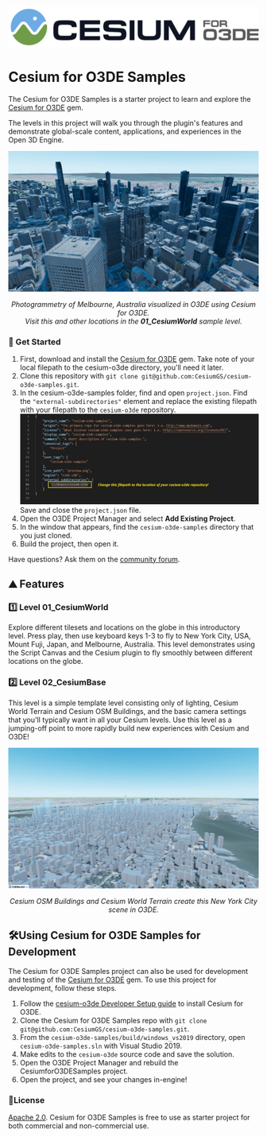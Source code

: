 ![Cesium for O3DE Logo](Images/Cesium_for_O3DE_dark_color.png)

# Cesium for O3DE Samples

The Cesium for O3DE Samples is a starter project to learn and explore the [Cesium for O3DE](https://github.com/CesiumGS/cesium-o3de) gem.

The levels in this project will walk you through the plugin's features and demonstrate global-scale content, applications, and experiences in the Open 3D Engine.

![Photogrammetry of Melbourne, Australia visualized in O3DE using Cesium for O3DE.](Images/Scene_Melbourne.png)
*<p align="center">Photogrammetry of Melbourne, Australia visualized in O3DE using Cesium for O3DE.<br>Visit this and other locations in the <b>01_CesiumWorld</b> sample level.</p>*

### :rocket: Get Started

1. First, download and install the [Cesium for O3DE](https://github.com/CesiumGS/cesium-o3de) gem. Take note of your local filepath to the cesium-o3de directory, you'll need it later.
2. Clone this repository with `git clone git@github.com:CesiumGS/cesium-o3de-samples.git`.
3. In the cesium-o3de-samples folder, find and open `project.json`.  Find the `"external-subdirectories"` element and replace the existing filepath with your filepath to the `cesium-o3de` repository.
![Filepath to change](Images/project.json-filepath.jpg)
Save and close the `project.json` file.
4. Open the O3DE Project Manager and select **Add Existing Project**. 
5. In the window that appears, find the `cesium-o3de-samples` directory that you just cloned.
6. Build the project, then open it.

Have questions? Ask them on the [community forum](https://community.cesium.com).

## :mountain: Features

### :one: Level 01_CesiumWorld

Explore different tilesets and locations on the globe in this introductory level. Press play, then use keyboard keys 1-3 to fly to New York City, USA, Mount Fuji, Japan, and Melbourne, Australia. This level demonstrates using the Script Canvas and the Cesium plugin to fly smoothly between different locations on the globe. 

### :two: Level 02_CesiumBase

This level is a simple template level consisting only of lighting, Cesium World Terrain and Cesium OSM Buildings, and the basic camera settings that you'll typically want in all your Cesium levels. Use this level as a jumping-off point to more rapidly build new experiences with Cesium and O3DE!

![Cesium OSM Buildings visualized in O3DE using Cesium for O3DE.](Images/Scene_NYC.png)
*<p align="center">Cesium OSM Buildings and Cesium World Terrain create this New York City scene in O3DE.</p>*

## :hammer_and_wrench:Using Cesium for O3DE Samples for Development

The Cesium for O3DE Samples project can also be used for development and testing of the [Cesium for O3DE](https://github.com/CesiumGS/cesium-o3de) gem. To use this project for development, follow these steps.

1. Follow the [cesium-o3de Developer Setup guide](https://github.com/CesiumGS/cesium-o3de) to install Cesium for O3DE. 
2. Clone the Cesium for O3DE Samples repo with `git clone git@github.com:CesiumGS/cesium-o3de-samples.git`.
3. From the `cesium-o3de-samples/build/windows_vs2019` directory, open `cesium-o3de-samples.sln` with Visual Studio 2019.
4. Make edits to the `cesium-o3de` source code and save the solution.
5. Open the O3DE Project Manager and rebuild the CesiumforO3DESamples project.
6. Open the project, and see your changes in-engine!

### :green_book:License

[Apache 2.0](http://www.apache.org/licenses/LICENSE-2.0.html). Cesium for O3DE Samples is free to use as starter project for both commercial and non-commercial use.
